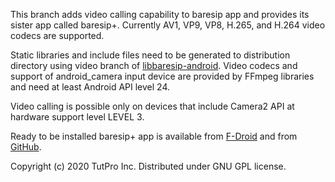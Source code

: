 This branch adds video calling capability to baresip app and provides its sister app called baresip+. Currently AV1, VP9, VP8, H.265, and H.264 video codecs are supported.

Static libraries and include files need to be generated to distribution directory using video branch of <a href="https://github.com/juha-h/libbaresip-android">libbaresip-android</a>.  Video codecs and support of android_camera input device are provided by FFmpeg libraries and need at least Android API level 24.

Video calling is possible only on devices that include Camera2 API at hardware support level LEVEL 3.

Ready to be installed baresip+ app is available from <a href="https://f-droid.org/en/packages/com.tutpro.baresip.plus">F-Droid</a> and from <a href="https://github.com/juha-h/baresip-studio/releases">GitHub</a>.

Copyright (c) 2020 TutPro Inc. Distributed under GNU GPL license.
